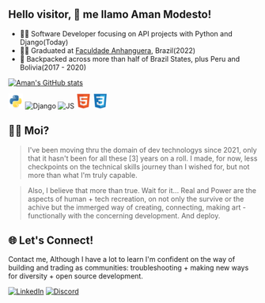 Hello visitor, 🌠 me llamo Aman Modesto!
-

- 👨‍💻 Software Developer focusing on API projects with Python and Django(Today)
- 👨‍🎓 Graduated at [Faculdade Anhanguera](https://www.linkedin.com/school/anhanguera-educacional-sa/?originalSubdomain=br), Brazil(2022)
- 🥾 Backpacked across more than half of Brazil States, plus Peru and Bolivia(2017 - 2020)

[![Aman's GitHub stats](https://github-readme-stats.vercel.app/api?username=amanmdest&show_icons=true&theme=radical&hide_rank=false)](https://github.com/amanmdest/github-readme-stats)

<div>
	<img src="https://raw.githubusercontent.com/devicons/devicon/master/icons/python/python-original.svg" alt="Python" title="Python" width=30/>
	<img src="https://github.com/marwin1991/profile-technology-icons/assets/62091613/9bf5650b-e534-4eae-8a26-8379d076f3b4" alt="Django" title="Django" width="30"/>
	<img src="https://cdn.jsdelivr.net/gh/devicons/devicon@latest/icons/javascript/javascript-original.svg" alt="JS" title="JS" width="30"/>
	<img src="https://raw.githubusercontent.com/devicons/devicon/master/icons/html5/html5-original.svg" alt="HTML5" title="HTML5" width="30"/>
	<img src="https://raw.githubusercontent.com/devicons/devicon/master/icons/css3/css3-original.svg" alt="CSS3" title="CSS3" width="30"/>
          
</div>

🕵️‍♀️ Moi?
-
> I've been moving thru the domain of dev technologys since 2021, only that it hasn't been for all these [3] years on a roll. I made, for now, less checkpoints on the technical skills journey than I wished for, but not more than what I'm truly capable.

> Also, I believe that more than true. Wait for it... Real and Power are the aspects of human + tech recreation, on not only the survive or the achive but the immerged way of creating, connecting, making art - functionally with the concerning development. And deploy.

🌐 Let's Connect!
-
Contact me, Although I have a lot to learn I'm confident on the way of building and trading as communities: troubleshooting + making new ways for diversity + open source development.

[![LinkedIn](https://img.shields.io/badge/LinkedIn-0077B5?style=for-the-badge&logo=linkedin&logoColor=white)](https://www.linkedin.com/in/aman-modesto-196a161b7/) [![Discord](https://img.shields.io/badge/Discord-7289DA?style=for-the-badge&logo=discord&logoColor=white)](https://discord.com/channels/@amanmdest/)

<!---
amanmdest/aman_modesto is a ✨ special ✨ repository because its `README.md` (this file) appears on your GitHub profile.
You can click the Preview link to take a look at your changes.
--->
